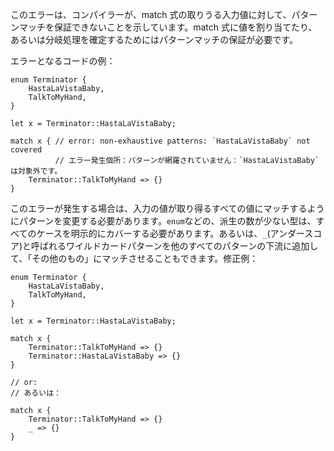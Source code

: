 <!--
This error indicates that the compiler cannot guarantee a matching pattern for
one or more possible inputs to a match expression. Guaranteed matches are
required in order to assign values to match expressions, or alternatively,
determine the flow of execution.
-->
このエラーは、コンパイラーが、match 式の取りうる入力値に対して、パターンマッチを保証できないことを示しています。match 式に値を割り当てたり、あるいは分岐処理を確定するためにはパターンマッチの保証が必要です。

<!--
Erroneous code example:
-->
エラーとなるコードの例：

```compile_fail,E0004
enum Terminator {
    HastaLaVistaBaby,
    TalkToMyHand,
}

let x = Terminator::HastaLaVistaBaby;

match x { // error: non-exhaustive patterns: `HastaLaVistaBaby` not covered
          // エラー発生個所：パターンが網羅されていません：`HastaLaVistaBaby` は対象外です。
    Terminator::TalkToMyHand => {}
}
```

<!--
If you encounter this error you must alter your patterns so that every possible
value of the input type is matched. For types with a small number of variants
(like enums) you should probably cover all cases explicitly. Alternatively, the
underscore `_` wildcard pattern can be added after all other patterns to match
"anything else". Example:
-->
このエラーが発生する場合は、入力の値が取り得るすべての値にマッチするようにパターンを変更する必要があります。`enum`などの、派生の数が少ない型は、すべてのケースを明示的にカバーする必要があります。あるいは、`_`(アンダースコア)と呼ばれるワイルドカードパターンを他のすべてのパターンの下流に追加して、「その他のもの」にマッチさせることもできます。修正例：

```
enum Terminator {
    HastaLaVistaBaby,
    TalkToMyHand,
}

let x = Terminator::HastaLaVistaBaby;

match x {
    Terminator::TalkToMyHand => {}
    Terminator::HastaLaVistaBaby => {}
}

// or:
// あるいは：

match x {
    Terminator::TalkToMyHand => {}
    _ => {}
}
```
